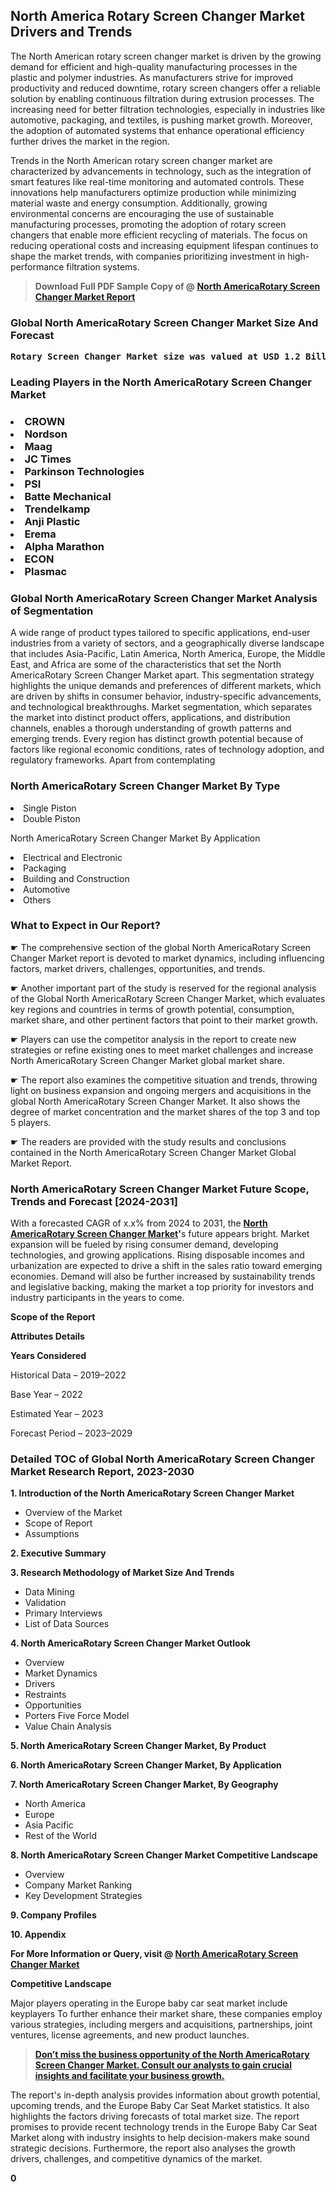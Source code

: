 <p> <h2>North America Rotary Screen Changer Market Drivers and Trends</h2><p>The North American rotary screen changer market is driven by the growing demand for efficient and high-quality manufacturing processes in the plastic and polymer industries. As manufacturers strive for improved productivity and reduced downtime, rotary screen changers offer a reliable solution by enabling continuous filtration during extrusion processes. The increasing need for better filtration technologies, especially in industries like automotive, packaging, and textiles, is pushing market growth. Moreover, the adoption of automated systems that enhance operational efficiency further drives the market in the region.</p><p>Trends in the North American rotary screen changer market are characterized by advancements in technology, such as the integration of smart features like real-time monitoring and automated controls. These innovations help manufacturers optimize production while minimizing material waste and energy consumption. Additionally, growing environmental concerns are encouraging the use of sustainable manufacturing processes, promoting the adoption of rotary screen changers that enable more efficient recycling of materials. The focus on reducing operational costs and increasing equipment lifespan continues to shape the market trends, with companies prioritizing investment in high-performance filtration systems.</p></p><blockquote id="" class=""><strong>Download Full PDF Sample Copy of @&nbsp;<a href="https://www.verifiedmarketreports.com/download-sample/?rid=813008&utm_source=GitHub-Jan&utm_medium=258" target="_blank">North AmericaRotary Screen Changer Market Report</a>&nbsp;&nbsp;</strong></blockquote><h3 id="" class=""><strong>Global&nbsp;North AmericaRotary Screen Changer Market Size And Forecast</strong></h3><pre class="reader-text-block__code-block"><strong>Rotary Screen Changer Market size was valued at USD 1.2 Billion in 2022 and is projected to reach USD 2.4 Billion by 2030, growing at a CAGR of 9.0% from 2024 to 2030.</strong></pre><h3 id="" class="">Leading Players in the&nbsp;North AmericaRotary Screen Changer Market</h3><h3 class=""></Li><Li>CROWN</Li><Li> Nordson</Li><Li> Maag</Li><Li> JC Times</Li><Li> Parkinson Technologies</Li><Li> PSI</Li><Li> Batte Mechanical</Li><Li> Trendelkamp</Li><Li> Anji Plastic</Li><Li> Erema</Li><Li> Alpha Marathon</Li><Li> ECON</Li><Li> Plasmac</h3><h3 id="" class="">Global&nbsp;North AmericaRotary Screen Changer Market Analysis of Segmentation</h3><p id="" class="">A wide range of product types tailored to specific applications, end-user industries from a variety of sectors, and a geographically diverse landscape that includes Asia-Pacific, Latin America, North America, Europe, the Middle East, and Africa are some of the characteristics that set the North AmericaRotary Screen Changer Market apart. This segmentation strategy highlights the unique demands and preferences of different markets, which are driven by shifts in consumer behavior, industry-specific advancements, and technological breakthroughs. Market segmentation, which separates the market into distinct product offers, applications, and distribution channels, enables a thorough understanding of growth patterns and emerging trends. Every region has distinct growth potential because of factors like regional economic conditions, rates of technology adoption, and regulatory frameworks. Apart from contemplating</p><h3 id="" class="">North AmericaRotary Screen Changer Market&nbsp;By Type</h3><p></Li><Li>Single Piston</Li><Li> Double Piston</p><div class="" data-test-id=""><p>North AmericaRotary Screen Changer Market&nbsp;By Application</p></div><p class=""></Li><Li>Electrical and Electronic</Li><Li> Packaging</Li><Li> Building and Construction</Li><Li> Automotive</Li><Li> Others</p><div class="" data-test-id=""><h3><span class="">What to Expect in Our Report?</span></h3></div><div class="" data-test-id=""><p><span class="">☛ The comprehensive section of the global North AmericaRotary Screen Changer Market report is devoted to market dynamics, including influencing factors, market drivers, challenges, opportunities, and trends.</span></p></div><div class="" data-test-id=""><p><span class="">☛ Another important part of the study is reserved for the regional analysis of the Global North AmericaRotary Screen Changer Market, which evaluates key regions and countries in terms of growth potential, consumption, market share, and other pertinent factors that point to their market growth.</span></p></div><div class="" data-test-id=""><p><span class="">☛ Players can use the competitor analysis in the report to create new strategies or refine existing ones to meet market challenges and increase North AmericaRotary Screen Changer Market global market share.</span></p></div><div class="" data-test-id=""><p><span class="">☛ The report also examines the competitive situation and trends, throwing light on business expansion and ongoing mergers and acquisitions in the global North AmericaRotary Screen Changer Market. It also shows the degree of market concentration and the market shares of the top 3 and top 5 players.</span></p></div><div class="" data-test-id=""><p><span class="">☛ The readers are provided with the study results and conclusions contained in the North AmericaRotary Screen Changer Market Global Market Report.</span></p></div><div class="" data-test-id=""><h3><span class="">North AmericaRotary Screen Changer Market Future Scope, Trends and Forecast [2024-2031]</span></h3></div><div class="" data-test-id=""><p><span class="">With a forecasted CAGR of x.x% from 2024 to 2031, the <strong><a href="https://www.verifiedmarketreports.com/download-sample/?rid=813008&utm_source=GitHub-Jan&utm_medium=258" target="_blank">North AmericaRotary Screen Changer Market</a>'</strong>s future appears bright. Market expansion will be fueled by rising consumer demand, developing technologies, and growing applications. Rising disposable incomes and urbanization are expected to drive a shift in the sales ratio toward emerging economies. Demand will also be further increased by sustainability trends and legislative backing, making the market a top priority for investors and industry participants in the years to come.</span></p><p id="ember66" class="ember-view reader-text-block__paragraph"><strong>Scope of the Report</strong></p><p id="ember67" class="ember-view reader-text-block__paragraph"><strong>Attributes Details</strong></p><p id="ember68" class="ember-view reader-text-block__paragraph"><strong>Years Considered</strong></p><p id="ember69" class="ember-view reader-text-block__paragraph">Historical Data &ndash; 2019&ndash;2022</p><p id="ember70" class="ember-view reader-text-block__paragraph">Base Year &ndash; 2022</p><p id="ember71" class="ember-view reader-text-block__paragraph">Estimated Year &ndash; 2023</p><p id="ember72" class="ember-view reader-text-block__paragraph">Forecast Period &ndash; 2023&ndash;2029</p></div><h3 id="" class="">Detailed TOC of Global North AmericaRotary Screen Changer Market Research Report, 2023-2030</h3><p id="" class=""><strong>1. Introduction of the North AmericaRotary Screen Changer Market</strong></p><ul><li>Overview of the Market</li><li>Scope of Report</li><li>Assumptions</li></ul><p id="" class=""><strong>2. Executive Summary</strong></p><p id="" class=""><strong>3. Research Methodology of Market Size And Trends</strong></p><ul><li>Data Mining</li><li>Validation</li><li>Primary Interviews</li><li>List of Data Sources</li></ul><p id="" class=""><strong>4. North AmericaRotary Screen Changer Market Outlook</strong></p><ul><li>Overview</li><li>Market Dynamics</li><li>Drivers</li><li>Restraints</li><li>Opportunities</li><li>Porters Five Force Model</li><li>Value Chain Analysis</li></ul><p id="" class=""><strong>5. North AmericaRotary Screen Changer Market, By Product</strong></p><p id="" class=""><strong>6. North AmericaRotary Screen Changer Market, By Application</strong></p><p id="" class=""><strong>7. North AmericaRotary Screen Changer Market, By Geography</strong></p><ul><li>North America</li><li>Europe</li><li>Asia Pacific</li><li>Rest of the World</li></ul><p id="" class=""><strong>8. North AmericaRotary Screen Changer Market Competitive Landscape</strong></p><ul><li>Overview</li><li>Company Market Ranking</li><li>Key Development Strategies</li></ul><p id="" class=""><strong>9. Company Profiles</strong></p><p id="" class=""><strong>10. Appendix</strong></p><p><strong>For More Information or Query, visit&nbsp;@ <a href="https://www.verifiedmarketreports.com/product/rotary-screen-changer-market/" target="_blank">North AmericaRotary Screen Changer Market</a></strong></p><p id="ember61" class="ember-view reader-text-block__paragraph"><strong>Competitive Landscape</strong></p><p id="ember62" class="ember-view reader-text-block__paragraph">Major players operating in the Europe baby car seat market include keyplayers To further enhance their market share, these companies employ various strategies, including mergers and acquisitions, partnerships, joint ventures, license agreements, and new product launches.</p><blockquote id="ember63" class="ember-view reader-text-block__blockquote"><strong><a href="https://www.verifiedmarketreports.com/download-sample/?rid=813008&utm_source=GitHub-Jan&utm_medium=258" target="_blank">Don&rsquo;t miss the business opportunity of the North AmericaRotary Screen Changer Market. Consult our analysts to gain crucial insights and facilitate your business growth.</a></strong></blockquote><p id="ember64" class="ember-view reader-text-block__paragraph">The report's in-depth analysis provides information about growth potential, upcoming trends, and the Europe Baby Car Seat Market statistics. It also highlights the factors driving forecasts of total market size. The report promises to provide recent technology trends in the Europe Baby Car Seat Market along with industry insights to help decision-makers make sound strategic decisions. Furthermore, the report also analyses the growth drivers, challenges, and competitive dynamics of the market.</p><p class="ember-view reader-text-block__paragraph"><strong>0</strong></p>
